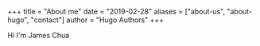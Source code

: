 +++
title = "About me"
date = "2019-02-28"
aliases = ["about-us", "about-hugo", "contact"]
author = "Hugo Authors"
+++

Hi I'm James Chua